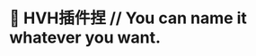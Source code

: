 # 📩 HVH插件捏 // You can name it whatever you want.
<!-- BLOG-POST-LIST:START -->
<!-- BLOG-POST-LIST:END -->
